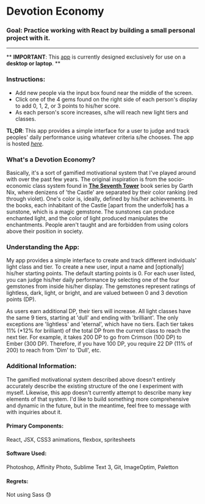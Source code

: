# Devotion Economy

### **Goal**: Practice working with React by building a small personal project with it.  
___

\*\* **IMPORTANT**: This [app](https://simplyphy.github.io/React-Devotion/) is currently designed exclusively for use on a **desktop or laptop**. \*\*

### Instructions:
- Add new people via the input box found near the middle of the screen.
- Click one of the 4 gems found on the right side of each person's display to add 0, 1, 2, or 3 points to his/her score.
- As each person's score increases, s/he will reach new light tiers and classes.

**TL;DR**: This app provides a simple interface for a user to judge and track peoples' daily performance using whatever criteria s/he chooses.
The app is hosted [_here_](https://simplyphy.github.io/React-Devotion/).  

### What's a Devotion Economy?
Basically, it's a sort of gamified motivational system that I've played around with over the past few years.
The original inspiration is from the socio-economic class system found in [__The Seventh Tower__](https://en.wikipedia.org/wiki/The_Seventh_Tower) book series by Garth Nix,
where denizens of 'the Castle' are separated by their color ranking (red through violet).
One's color is, ideally, defined by his/her achievements.
In the books, each inhabitant of the Castle [apart from the underfolk] has a sunstone, which is a magic gemstone.
The sunstones can produce enchanted light, and the color of light produced manipulates the enchantments.
People aren't taught and are forbidden from using colors above their position in society.  

### Understanding the App:
My app provides a simple interface to create and track different individuals' light class and tier.
To create a new user, input a name and [optionally] his/her starting points.  The default starting points is 0.
For each user listed, you can judge his/her daily performance by selecting one of the four gemstones from inside his/her display.
The gemstones represent ratings of lightless, dark, light, or bright, and are valued between 0 and 3 devotion points (DP).  

As users earn additional DP, their tiers will increase.
All light classes have the same 9 tiers, starting at 'dull' and ending with 'brilliant'.
The only exceptions are 'lightless' and 'eternal', which have no tiers.
Each tier takes 11% (*12% for brilliant) of the total DP from the current class to reach the next tier.
For example, it takes 200 DP to go from Crimson (100 DP) to Ember (300 DP).
Therefore, if you have 100 DP, you require 22 DP (11% of 200) to reach from 'Dim' to 'Dull', etc.

### Additional Information:
The gamified motivational system described above doesn't entirely accurately describe the existing structure of the one I experiment with myself.
Likewise, this app doesn't currently attempt to describe many key elements of that system.
I'd like to build something more comprehensive and dynamic in the future, but in the meantime, feel free to message with with inquiries about it.

#### Primary Components:
React, JSX, CSS3 animations, flexbox, spritesheets

#### Software Used:
Photoshop, Affinity Photo, Sublime Text 3, Git, ImageOptim, Paletton

#### Regrets:
Not using Sass :sweat:
